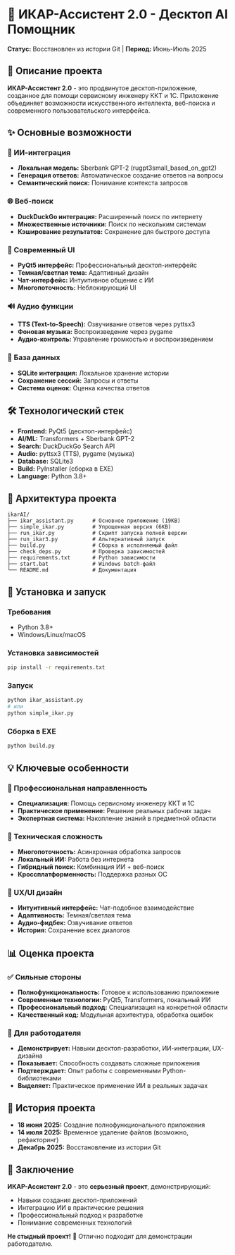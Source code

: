 # 🤖 ИКАР-Ассистент 2.0 - Десктоп AI Помощник

**Статус:** Восстановлен из истории Git | **Период:** Июнь-Июль 2025

## 🚀 Описание проекта

**ИКАР-Ассистент 2.0** - это продвинутое десктоп-приложение, созданное для помощи сервисному инженеру ККТ и 1С. Приложение объединяет возможности искусственного интеллекта, веб-поиска и современного пользовательского интерфейса.

## ✨ Основные возможности

### 🤖 ИИ-интеграция
- **Локальная модель:** Sberbank GPT-2 (rugpt3small_based_on_gpt2)
- **Генерация ответов:** Автоматическое создание ответов на вопросы
- **Семантический поиск:** Понимание контекста запросов

### 🌐 Веб-поиск
- **DuckDuckGo интеграция:** Расширенный поиск по интернету
- **Множественные источники:** Поиск по нескольким системам
- **Кэширование результатов:** Сохранение для быстрого доступа

### 🎨 Современный UI
- **PyQt5 интерфейс:** Профессиональный десктоп-интерфейс
- **Темная/светлая тема:** Адаптивный дизайн
- **Чат-интерфейс:** Интуитивное общение с ИИ
- **Многопоточность:** Неблокирующий UI

### 🔊 Аудио функции
- **TTS (Text-to-Speech):** Озвучивание ответов через pyttsx3
- **Фоновая музыка:** Воспроизведение через pygame
- **Аудио-контроль:** Управление громкостью и воспроизведением

### 💾 База данных
- **SQLite интеграция:** Локальное хранение истории
- **Сохранение сессий:** Запросы и ответы
- **Система оценок:** Оценка качества ответов

## 🛠️ Технологический стек

- **Frontend:** PyQt5 (десктоп-интерфейс)
- **AI/ML:** Transformers + Sberbank GPT-2
- **Search:** DuckDuckGo Search API
- **Audio:** pyttsx3 (TTS), pygame (музыка)
- **Database:** SQLite3
- **Build:** PyInstaller (сборка в EXE)
- **Language:** Python 3.8+

## 📁 Архитектура проекта

```
ikarAI/
├── ikar_assistant.py      # Основное приложение (19KB)
├── simple_ikar.py         # Упрощенная версия (6KB)
├── run_ikar.py            # Скрипт запуска полной версии
├── run_ikar3.py           # Альтернативный запуск
├── build.py               # Сборка в исполняемый файл
├── check_deps.py          # Проверка зависимостей
├── requirements.txt       # Python зависимости
├── start.bat              # Windows batch-файл
└── README.md              # Документация
```

## 🚀 Установка и запуск

### Требования
- Python 3.8+
- Windows/Linux/macOS

### Установка зависимостей
```bash
pip install -r requirements.txt
```

### Запуск
```bash
python ikar_assistant.py
# или
python simple_ikar.py
```

### Сборка в EXE
```bash
python build.py
```

## 💡 Ключевые особенности

### 🎯 Профессиональная направленность
- **Специализация:** Помощь сервисному инженеру ККТ и 1С
- **Практическое применение:** Решение реальных рабочих задач
- **Экспертная система:** Накопление знаний в предметной области

### 🔧 Техническая сложность
- **Многопоточность:** Асинхронная обработка запросов
- **Локальный ИИ:** Работа без интернета
- **Гибридный поиск:** Комбинация ИИ + веб-поиск
- **Кроссплатформенность:** Поддержка разных ОС

### 🎨 UX/UI дизайн
- **Интуитивный интерфейс:** Чат-подобное взаимодействие
- **Адаптивность:** Темная/светлая тема
- **Аудио-фидбек:** Озвучивание ответов
- **История:** Сохранение всех диалогов

## 📊 Оценка проекта

### ✅ Сильные стороны
- **Полнофункциональность:** Готовое к использованию приложение
- **Современные технологии:** PyQt5, Transformers, локальный ИИ
- **Профессиональный подход:** Специализация на конкретной области
- **Качественный код:** Модульная архитектура, обработка ошибок

### 🎯 Для работодателя
- **Демонстрирует:** Навыки десктоп-разработки, ИИ-интеграции, UX-дизайна
- **Показывает:** Способность создавать сложные приложения
- **Подтверждает:** Опыт работы с современными Python-библиотеками
- **Выделяет:** Практическое применение ИИ в реальных задачах

## 🔄 История проекта

- **18 июня 2025:** Создание полнофункционального приложения
- **14 июля 2025:** Временное удаление файлов (возможно, рефакторинг)
- **Декабрь 2025:** Восстановление из истории Git

## 🎉 Заключение

**ИКАР-Ассистент 2.0** - это **серьезный проект**, демонстрирующий:
- Навыки создания десктоп-приложений
- Интеграцию ИИ в практические решения
- Профессиональный подход к разработке
- Понимание современных технологий

**Не стыдный проект!** 🚀 Отлично подходит для демонстрации работодателю.

